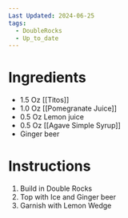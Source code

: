 ```yaml
---
Last Updated: 2024-06-25
tags:
  - DoubleRocks
  - Up_to_date
---
```


# Ingredients
- 1.5 Oz [[Titos]]
- 1.0 Oz [[Pomegranate Juice]]
- 0.5 Oz Lemon juice
- 0.5 Oz [[Agave Simple Syrup]]
- Ginger beer


# Instructions

1. Build in Double Rocks
2. Top with Ice and Ginger beer
3. Garnish with Lemon Wedge